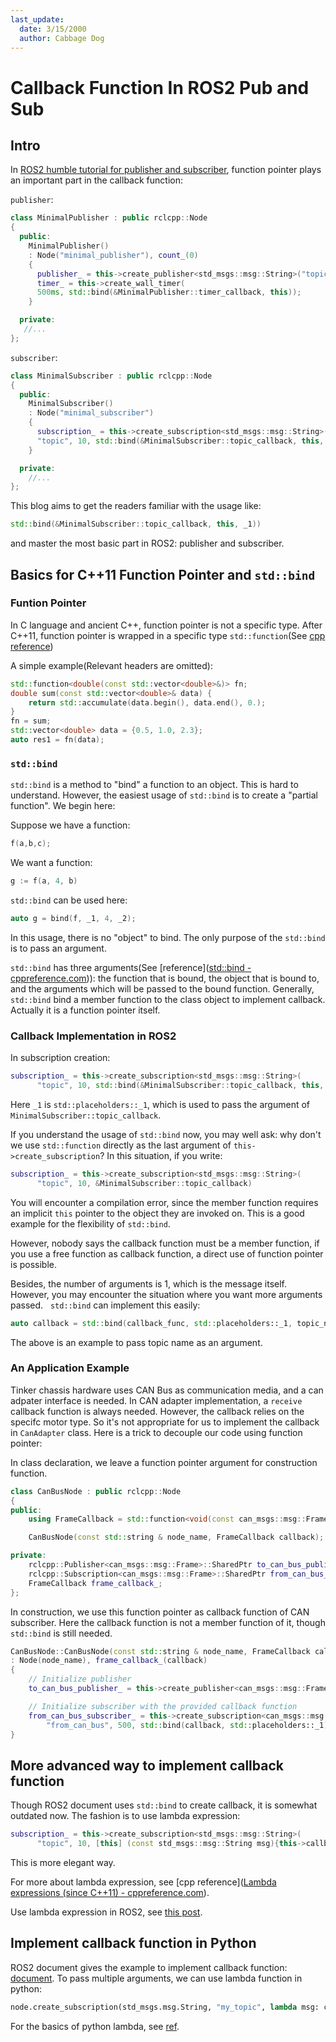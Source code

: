 ```yaml
---
last_update:
  date: 3/15/2000
  author: Cabbage Dog
---
```


# Callback Function In ROS2 Pub and Sub

## Intro

In [ROS2 humble tutorial for publisher and subscriber](https://docs.ros.org/en/humble/Tutorials/Beginner-Client-Libraries/Writing-A-Simple-Cpp-Publisher-And-Subscriber.html), function pointer plays an important part in the callback function:

`publisher`:

```cpp
class MinimalPublisher : public rclcpp::Node
{
  public:
    MinimalPublisher()
    : Node("minimal_publisher"), count_(0)
    {
      publisher_ = this->create_publisher<std_msgs::msg::String>("topic", 10);
      timer_ = this->create_wall_timer(
      500ms, std::bind(&MinimalPublisher::timer_callback, this));
    }

  private:
   //...
};
```

`subscriber`:

```cpp
class MinimalSubscriber : public rclcpp::Node
{
  public:
    MinimalSubscriber()
    : Node("minimal_subscriber")
    {
      subscription_ = this->create_subscription<std_msgs::msg::String>(
      "topic", 10, std::bind(&MinimalSubscriber::topic_callback, this, _1));
    }

  private:
    //...
};
```

This blog aims to get the readers familiar with the usage like:

```cpp
std::bind(&MinimalSubscriber::topic_callback, this, _1))
```

and master the most basic part in ROS2: publisher and subscriber.

## Basics for C++11 Function Pointer and `std::bind`

### Funtion Pointer

In C language and ancient C++, function pointer is not a specific type. After C++11, function pointer is wrapped in a specific type `std::function`(See [cpp reference](https://en.cppreference.com/w/cpp/utility/functional/function))

A simple example(Relevant headers are omitted):

```cpp
std::function<double(const std::vector<double>&)> fn;
double sum(const std::vector<double>& data) {
    return std::accumulate(data.begin(), data.end(), 0.);
}
fn = sum;
std::vector<double> data = {0.5, 1.0, 2.3};
auto res1 = fn(data);
```

### `std::bind`

`std::bind` is a method to "bind" a function to an object. This is hard to understand. However, the easiest usage of `std::bind` is to create a "partial function". We begin here:

Suppose we have a function:

```cpp
f(a,b,c);
```

We want a function:

```cpp
g := f(a, 4, b)
```

`std::bind` can be used here:

```cpp
auto g = bind(f, _1, 4, _2);
```

In this usage, there is no "object" to bind. The only purpose of the `std::bind` is to pass an argument.

`std::bind` has three arguments(See [reference]([std::bind - cppreference.com](https://en.cppreference.com/w/cpp/utility/functional/bind))): the function that is bound, the object that is bound to, and the arguments which will be passed to the bound function. Generally, `std::bind` bind a member function to the class object to implement callback. Actually it is a function pointer itself.

### Callback Implementation in ROS2

In subscription creation: 

```cpp
subscription_ = this->create_subscription<std_msgs::msg::String>(
      "topic", 10, std::bind(&MinimalSubscriber::topic_callback, this, _1));
```

Here `_1` is `std::placeholders::_1`, which is used to pass the argument of `MinimalSubscriber::topic_callback`.

If you understand the usage of `std::bind` now, you may well ask: why don't we use `std::function` directly as the last argument of `this->create_subscription`? In this situation, if you write:

```cpp
subscription_ = this->create_subscription<std_msgs::msg::String>(
      "topic", 10, &MinimalSubscriber::topic_callback)
```

You will encounter a compilation error, since the member function requires an implicit `this` pointer to the object they are invoked on. This is a good example for the flexibility of `std::bind`.

However, nobody says the callback function must be a member function, if you use a free function as callback function, a direct use of function pointer is possible.

Besides, the number of arguments is 1, which is the message itself. However, you may encounter the situation where you want more arguments passed.   `std::bind` can implement this easily:

```cpp
auto callback = std::bind(callback_func, std::placeholders::_1, topic_name);
```

The above is an example to pass topic name as an argument.

### An Application Example

Tinker chassis hardware uses CAN Bus as communication media, and a can adpater interface is needed. In CAN adapter implementation, a `receive` callback function is always needed. However, the callback relies on the specifc motor type. So it's not appropriate for us to implement the callback in `CanAdapter` class. Here is a trick to decouple our code using function pointer:

In class declaration, we leave a function pointer argument for construction function. 

```cpp
class CanBusNode : public rclcpp::Node
{
public:
    using FrameCallback = std::function<void(const can_msgs::msg::Frame::SharedPtr)>;

    CanBusNode(const std::string & node_name, FrameCallback callback);

private:
    rclcpp::Publisher<can_msgs::msg::Frame>::SharedPtr to_can_bus_publisher_;
    rclcpp::Subscription<can_msgs::msg::Frame>::SharedPtr from_can_bus_subscriber_;
    FrameCallback frame_callback_;
};
```

In construction, we use this function pointer as callback function of CAN subscriber. Here the callback function is not a member function of it, though `std::bind` is still needed.

```cpp
CanBusNode::CanBusNode(const std::string & node_name, FrameCallback callback)
: Node(node_name), frame_callback_(callback)
{
    // Initialize publisher
    to_can_bus_publisher_ = this->create_publisher<can_msgs::msg::Frame>("to_can_bus", 10);

    // Initialize subscriber with the provided callback function
    from_can_bus_subscriber_ = this->create_subscription<can_msgs::msg::Frame>(
        "from_can_bus", 500, std::bind(callback, std::placeholders::_1));
}
```

## More advanced way to implement callback function

Though ROS2 document uses `std::bind` to create callback, it is somewhat outdated now. The fashion is to use lambda expression:

```cpp
subscription_ = this->create_subscription<std_msgs::msg::String>(
      "topic", 10, [this] (const std_msgs::msg::String msg){this->callback(msg)}););
```

This is more elegant way.

For more about lambda expression, see [cpp reference]([Lambda expressions (since C++11) - cppreference.com](https://en.cppreference.com/w/cpp/language/lambda)).

Use lambda expression in ROS2, see [this post](https://stackoverflow.com/questions/69575909/how-to-use-lambda-intead-of-stdbind-in-create-subscription-method-in-ros2).

## Implement callback function in Python

ROS2 document gives the example to implement callback function: [document](https://docs.ros.org/en/humble/Tutorials/Beginner-Client-Libraries/Writing-A-Simple-Py-Publisher-And-Subscriber.html). To pass multiple arguments, we can use lambda function in python:

```python
node.create_subscription(std_msgs.msg.String, "my_topic", lambda msg: common_callback(msg, other_args), 10)
```

For the basics of python lambda, see [ref](https://www.w3schools.com/python/python_lambda.asp).

